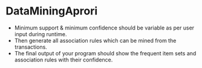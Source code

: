 # DataMiningAprori

*	Minimum support & minimum confidence should be variable as per user input during runtime.
*	Then generate all association rules which can be mined from the transactions.
*	The final output of your program should show the frequent item sets and association rules with their confidence.
